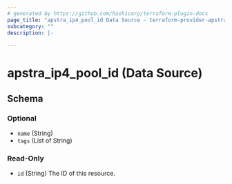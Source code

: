 ```yaml
---
# generated by https://github.com/hashicorp/terraform-plugin-docs
page_title: "apstra_ip4_pool_id Data Source - terraform-provider-apstra"
subcategory: ""
description: |-
  
---
```


# apstra_ip4_pool_id (Data Source)





<!-- schema generated by tfplugindocs -->
## Schema

### Optional

- `name` (String)
- `tags` (List of String)

### Read-Only

- `id` (String) The ID of this resource.



